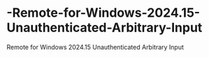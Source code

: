# -Remote-for-Windows-2024.15-Unauthenticated-Arbitrary-Input
 Remote for Windows 2024.15 Unauthenticated Arbitrary Input
